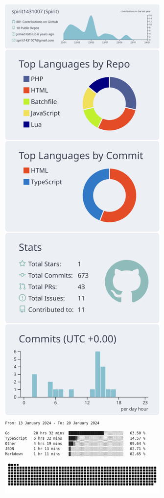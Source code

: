 [![](https://raw.githubusercontent.com/spirit1431007/spirit1431007/master/profile-summary-card-output/nord_bright/0-profile-details.svg)](https://git.io/spiritx)
[![](https://raw.githubusercontent.com/spirit1431007/spirit1431007/master/profile-summary-card-output/nord_bright/1-repos-per-language.svg)](https://git.io/spiritx) [![](https://raw.githubusercontent.com/spirit1431007/spirit1431007/master/profile-summary-card-output/nord_bright/2-most-commit-language.svg)](https://git.io/spiritx)
[![](https://raw.githubusercontent.com/spirit1431007/spirit1431007/master/profile-summary-card-output/nord_bright/3-stats.svg)](https://git.io/spiritx) [![](https://raw.githubusercontent.com/spirit1431007/spirit1431007/master/profile-summary-card-output/nord_bright/4-productive-time.svg)](https://git.io/spiritx)

<!--START_SECTION:waka-->

```txt
From: 13 January 2024 - To: 20 January 2024

Go           28 hrs 32 mins  ████████████████░░░░░░░░░   63.50 %
TypeScript   6 hrs 32 mins   ███▓░░░░░░░░░░░░░░░░░░░░░   14.57 %
Other        4 hrs 19 mins   ██▒░░░░░░░░░░░░░░░░░░░░░░   09.64 %
JSON         1 hr 13 mins    ▓░░░░░░░░░░░░░░░░░░░░░░░░   02.71 %
Markdown     1 hr 11 mins    ▓░░░░░░░░░░░░░░░░░░░░░░░░   02.65 %
```

<!--END_SECTION:waka-->

![contribution](https://github.com/spirit1431007/spirit1431007/blob/output/github-contribution-grid-snake.svg)
